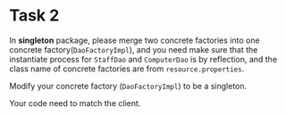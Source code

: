 # Task 2

In **singleton** package, please merge two concrete factories into one concrete factory(`DaoFactoryImpl`), and you need make sure that the instantiate process for `StaffDao` and `ComputerDao` is by reflection, and the class name of concrete factories are from `resource.properties`.

Modify your concrete factory (`DaoFactoryImpl`) to be a singleton.

Your code need to match the client.